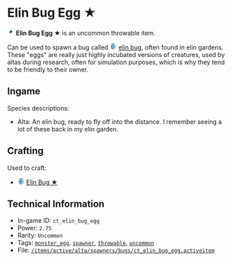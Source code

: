 # Elin Bug Egg ★

<img src="https://raw.githubusercontent.com/Ceterai/Enternia/main/items/active/alta/spawners/bugs/ct_elin_bug_egg.png" alt="Elin Bug Egg ★ icon" loading="lazy" height=16px width="auto" /> **Elin Bug Egg ★** is an uncommon throwable item.

Can be used to spawn a bug called <img src="https://raw.githubusercontent.com/Ceterai/Enternia/main/objects/alta/special/bugs/elin_bug/icon.png" alt="Elin Bug ★ icon" loading="lazy" height=16px width="auto" /> [elin bug](https://ceterai.github.io/MyEnternia/Wiki/ElinBug), often found in elin gardens.  
These "eggs" are really just highly incubated versions of creatures, used by altas during research, often for simulation purposes, which is why they tend to be friendly to their owner.

## Ingame

Species descriptions:

- Alta: An elin bug, ready to fly off into the distance. I remember seeing a lot of these back in my elin garden.

## Crafting

Used to craft:

- <img src="https://raw.githubusercontent.com/Ceterai/Enternia/main/objects/alta/special/bugs/elin_bug/icon.png" alt="Elin Bug ★ icon" loading="lazy" height=16px width="auto" /> [Elin Bug ★](https://ceterai.github.io/MyEnternia/Wiki/ElinBug)

## Technical Information

- In-game ID: `ct_elin_bug_egg`
- Power: `2.75`
- Rarity: `Uncommon`
- Tags: [`monster_egg`](https://ceterai.github.io/MyEnternia/Wiki/Tags/MonsterEgg), [`spawner`](https://ceterai.github.io/MyEnternia/Wiki/Tags/Spawner), [`throwable`](https://ceterai.github.io/MyEnternia/Wiki/Tags/Throwable), [`uncommon`](https://ceterai.github.io/MyEnternia/Wiki/Tags/Uncommon)
- File: [`/items/active/alta/spawners/bugs/ct_elin_bug_egg.activeitem`](https://github.com/Ceterai/Enternia/blob/main/items/active/alta/spawners/bugs/ct_elin_bug_egg.activeitem)
